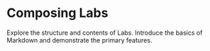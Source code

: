 # Composing Labs

Explore the structure and contents of Labs. Introduce the basics of Markdown and demonstrate the primary features.